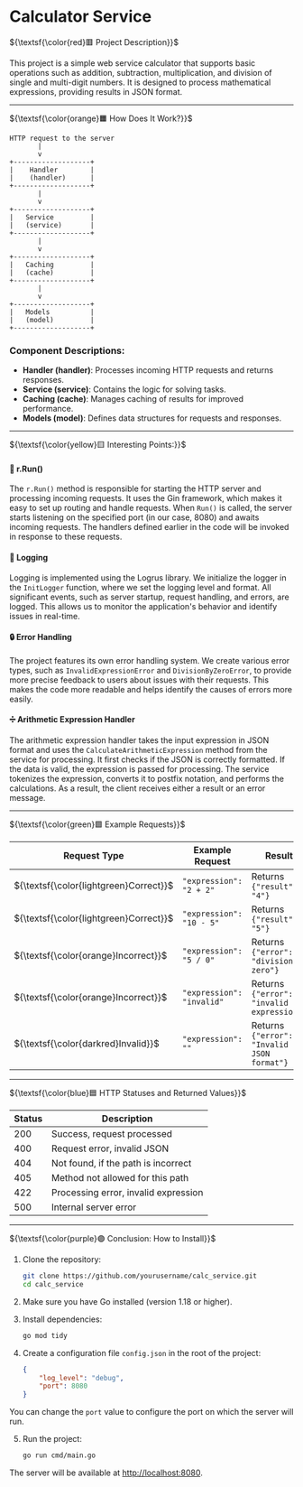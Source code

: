 # Calculator Service

${\textsf{\color{red}🟥 Project Description}}$

This project is a simple web service calculator that supports basic operations such as addition, subtraction, multiplication, and division of single and multi-digit numbers. It is designed to process mathematical expressions, providing results in JSON format.

---

${\textsf{\color{orange}🟧 How Does It Work?}}$

```
HTTP request to the server
       |
       v
+-------------------+
|    Handler        |
|    (handler)      |
+-------------------+
       |
       v
+-------------------+
|   Service         |
|   (service)       |
+-------------------+
       |
       v
+-------------------+
|   Caching         |
|   (cache)         |
+-------------------+
       |
       v
+-------------------+
|   Models          |
|   (model)         |
+-------------------+
```

### Component Descriptions:
- **Handler (handler)**: Processes incoming HTTP requests and returns responses.
- **Service (service)**: Contains the logic for solving tasks.
- **Caching (cache)**: Manages caching of results for improved performance.
- **Models (model)**: Defines data structures for requests and responses.

---

${\textsf{\color{yellow}🟨 Interesting Points:}}$

#### 🏃 r.Run()

The `r.Run()` method is responsible for starting the HTTP server and processing incoming requests. It uses the Gin framework, which makes it easy to set up routing and handle requests. When `Run()` is called, the server starts listening on the specified port (in our case, 8080) and awaits incoming requests. The handlers defined earlier in the code will be invoked in response to these requests.

#### 📜 Logging

Logging is implemented using the Logrus library. We initialize the logger in the `InitLogger` function, where we set the logging level and format. All significant events, such as server startup, request handling, and errors, are logged. This allows us to monitor the application's behavior and identify issues in real-time.

#### 🔒 Error Handling

The project features its own error handling system. We create various error types, such as `InvalidExpressionError` and `DivisionByZeroError`, to provide more precise feedback to users about issues with their requests. This makes the code more readable and helps identify the causes of errors more easily.

#### ➗ Arithmetic Expression Handler

The arithmetic expression handler takes the input expression in JSON format and uses the `CalculateArithmeticExpression` method from the service for processing. It first checks if the JSON is correctly formatted. If the data is valid, the expression is passed for processing. The service tokenizes the expression, converts it to postfix notation, and performs the calculations. As a result, the client receives either a result or an error message.

---

${\textsf{\color{green}🟩 Example Requests}}$

| Request Type          | Example Request         | Result                                |
|-----------------------|-------------------------|---------------------------------------|
| ${\textsf{\color{lightgreen}Correct}}$              | `"expression": "2 + 2"` | Returns `{"result": "4"}`            |
| ${\textsf{\color{lightgreen}Correct}}$              | `"expression": "10 - 5"` | Returns `{"result": "5"}`            |
| ${\textsf{\color{orange}Incorrect}}$            | `"expression": "5 / 0"`  | Returns `{"error": "division by zero"}` |
| ${\textsf{\color{orange}Incorrect}}$            | `"expression": "invalid"` | Returns `{"error": "invalid expression"}` |
| ${\textsf{\color{darkred}Invalid}}$            | `"expression": ""`     | Returns `{"error": "Invalid JSON format"}` |

---

${\textsf{\color{blue}🟦 HTTP Statuses and Returned Values}}$

| Status | Description                                 |
|--------|---------------------------------------------|
| 200    | Success, request processed                  |
| 400    | Request error, invalid JSON                 |
| 404    | Not found, if the path is incorrect        |
| 405    | Method not allowed for this path           |
| 422    | Processing error, invalid expression        |
| 500    | Internal server error                       |

---

${\textsf{\color{purple}🟣 Conclusion: How to Install}}$

1. Clone the repository:
   
   ```bash
   git clone https://github.com/yourusername/calc_service.git
   cd calc_service
   ```

2. Make sure you have Go installed (version 1.18 or higher).

3. Install dependencies:
   
   ```bash
   go mod tidy
   ```

4. Create a configuration file `config.json` in the root of the project:

   ```json
   {
       "log_level": "debug",
       "port": 8080
   }
   ```

You can change the `port` value to configure the port on which the server will run.

5. Run the project:

   ```bash
   go run cmd/main.go
   ```

The server will be available at [http://localhost:8080](http://localhost:8080).
